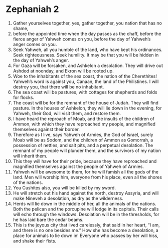 ﻿
# Zephaniah 2
1. Gather yourselves together, yes, gather together, you nation that has no shame, 
2. before the appointed time when the day passes as the chaff, before the fierce anger of Yahweh comes on you, before the day of Yahweh’s anger comes on you. 
3. Seek Yahweh, all you humble of the land, who have kept his ordinances. Seek righteousness. Seek humility. It may be that you will be hidden in the day of Yahweh’s anger. 
4. For Gaza will be forsaken, and Ashkelon a desolation. They will drive out Ashdod at noonday, and Ekron will be rooted up. 
5. Woe to the inhabitants of the sea coast, the nation of the Cherethites! Yahweh’s word is against you, Canaan, the land of the Philistines. I will destroy you, that there will be no inhabitant. 
6. The sea coast will be pastures, with cottages for shepherds and folds for flocks. 
7. The coast will be for the remnant of the house of Judah. They will find pasture. In the houses of Ashkelon, they will lie down in the evening, for Yahweh, their God, will visit them, and restore them. 
8. I have heard the reproach of Moab, and the insults of the children of Ammon, with which they have reproached my people, and magnified themselves against their border. 
9. Therefore as I live, says Yahweh of Armies, the God of Israel, surely Moab will be as Sodom, and the children of Ammon as Gomorrah, a possession of nettles, and salt pits, and a perpetual desolation. The remnant of my people will plunder them, and the survivors of my nation will inherit them. 
10. This they will have for their pride, because they have reproached and magnified themselves against the people of Yahweh of Armies. 
11. Yahweh will be awesome to them, for he will famish all the gods of the land. Men will worship him, everyone from his place, even all the shores of the nations. 
12. You Cushites also, you will be killed by my sword. 
13. He will stretch out his hand against the north, destroy Assyria, and will make Nineveh a desolation, as dry as the wilderness. 
14. Herds will lie down in the middle of her, all the animals of the nations. Both the pelican and the porcupine will lodge in its capitals. Their calls will echo through the windows. Desolation will be in the thresholds, for he has laid bare the cedar beams. 
15. This is the joyous city that lived carelessly, that said in her heart, “I am, and there is no one besides me.” How she has become a desolation, a place for animals to lie down in! Everyone who passes by her will hiss, and shake their fists. 

